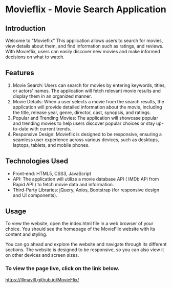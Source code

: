 # Movieflix - Movie Search Application

## Introduction

Welcome to "Movieflix" This application allows users to search for movies, view details about them, and find information such as ratings, and reviews. With Movieflix, users can easily discover new movies and make informed decisions on what to watch.

## Features

1. Movie Search: Users can search for movies by entering keywords, titles, or actors' names. The application will fetch relevant movie results and display them in an organized manner.
2. Movie Details: When a user selects a movie from the search results, the application will provide detailed information about the movie, including the title, release year, genre, director, cast, synopsis, and ratings.
3. Popular and Trending Movies: The application will showcase popular and trending movies to help users discover popular choices or stay up-to-date with current trends.
4. Responsive Design: Movieflix is designed to be responsive, ensuring a seamless user experience across various devices, such as desktops, laptops, tablets, and mobile phones.


## Technologies Used
* Front-end: HTML5, CSS3, JavaScript
* API: The application will utilize a movie database API ( IMDb APi from Rapid API  ) to fetch movie data and information.
* Third-Party Libraries: jQuery, Axios, Bootstrap (for responsive design and UI components).


## Usage
To view the website, open the index.html file in a web browser of your choice. You should see the homepage of the MovieFlix website with its content and styling.

You can go ahead and explore the website and navigate through its different sections. The website is designed to be responsive, so you can also view it on other devices and screen sizes.

### To view the page live, click on the link below.
https://lllmavlll.github.io/MovieFlix/
